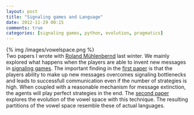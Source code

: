 ```yaml
---
layout: post
title: "Signaling games and Language"
date: 2012-11-29 00:15
comments: true
categories: [signaling games, python, evolution, pragmatics]
---
```

{% img /images/vowelspace.png %}  
Two papers I wrote with <a href="http://www.sfs.uni-tuebingen.de/~roland/index.html">Roland Mühlenbernd</a> last winter. We mainly explored what happens when the players are able to invent new messages in <a href="http://en.wikipedia.org/wiki/Signaling_game">signaling games</a>. 
The important finding in the <a href="ForceOfInnovation.pdf">first paper</a> is that the players ability to make up new messages overcomes signaling bottlenecks and leads to successfull communication even if the number of strategies is high. When coupled with a reasonable mechanism for message extinction, the agents will play perfect strategies in the end. 
The <a href="Innovation_Evolution.pdf">second paper</a> explores the evolution of the vowel space with this technique. The resulting partitions of the vowel space resemble these of actual languages.   
